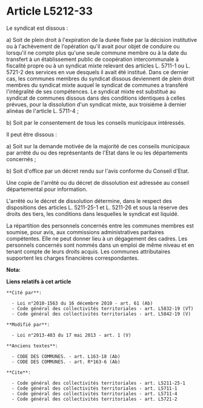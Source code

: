 # Article L5212-33

Le syndicat est dissous : 

a) Soit de plein droit à l'expiration de la durée fixée par la décision institutive ou à l'achèvement de l'opération qu'il
avait pour objet de conduire ou lorsqu'il ne compte plus qu'une seule commune membre ou à la date du transfert à un
établissement public de coopération intercommunale à fiscalité propre ou à un syndicat mixte relevant des articles L. 5711-1
ou L. 5721-2 des services en vue desquels il avait été institué. Dans ce dernier cas, les communes membres du syndicat
dissous deviennent de plein droit membres du syndicat mixte auquel le syndicat de communes a transféré l'intégralité de ses
compétences. Le syndicat mixte est substitué au syndicat de communes dissous dans des conditions identiques à celles prévues,
pour la dissolution d'un syndicat mixte, aux troisième à dernier alinéas de l'article L. 5711-4 ; 

b) Soit par le consentement de tous les conseils municipaux intéressés. 

Il peut être dissous : 

a) Soit sur la demande motivée de la majorité de ces conseils municipaux par arrêté du ou des représentants de l'Etat dans le
ou les départements concernés ; 

b) Soit d'office par un décret rendu sur l'avis conforme du Conseil d'Etat. 

Une copie de l'arrêté ou du décret de dissolution est adressée au conseil départemental  pour information. 

L'arrêté ou le décret de dissolution détermine, dans le respect des dispositions des articles L. 5211-25-1 et L. 5211-26 et
sous la réserve des droits des tiers, les conditions dans lesquelles le syndicat est liquidé. 

La répartition des personnels concernés entre les communes membres est soumise, pour avis, aux commissions administratives
paritaires compétentes. Elle ne peut donner lieu à un dégagement des cadres. Les personnels concernés sont nommés dans un
emploi de même niveau et en tenant compte de leurs droits acquis. Les communes attributaires supportent les charges
financières correspondantes.

**Nota:**



**Liens relatifs à cet article**

	**Cité par**:

	  - Loi n°2010-1563 du 16 décembre 2010 - art. 61 (Ab)
	  - Code général des collectivités territoriales - art. L5832-19 (VT)
	  - Code général des collectivités territoriales - art. L5842-19 (V)

	**Modifié par**:

	  - Loi n°2013-403 du 17 mai 2013 - art. 1 (V)

	**Anciens textes**:

	  - CODE DES COMMUNES. - art. L163-18 (Ab)
	  - CODE DES COMMUNES. - art. R*163-6 (Ab)

	**Cite**:

	  - Code général des collectivités territoriales - art. L5211-25-1
	  - Code général des collectivités territoriales - art. L5711-1
	  - Code général des collectivités territoriales - art. L5711-4
	  - Code général des collectivités territoriales - art. L5721-2
